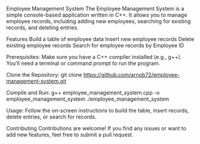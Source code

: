 Employee Management System
The Employee Management System is a simple console-based application written in C++. It allows you to manage employee records, including adding new employees, searching for existing records, and deleting entries.

Features
Build a table of employee data
Insert new employee records
Delete existing employee records
Search for employee records by Employee ID

Prerequisites:
Make sure you have a C++ compiler installed (e.g., g++).
You’ll need a terminal or command prompt to run the program.

Clone the Repository:
git clone https://github.com/arnob72/employee-management-system.git

Compile and Run:
g++ employee_management_system.cpp -o employee_management_system
./employee_management_system

Usage:
Follow the on-screen instructions to build the table, insert records, delete entries, or search for records.

Contributing
Contributions are welcome! If you find any issues or want to add new features, feel free to submit a pull request.
